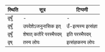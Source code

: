 | स्थिति | सूत्र | टिप्पणी |
| ----- | ------- | ------ |
| वृषुँ | - | - |
| वृषुँ | उपदेशेऽजनुनासिक इत् | उँ-इत्यस्य इत्संज्ञा |
| वृषुँ | शेषात् कर्तरि परस्मैपदम् | इति परस्मैपदम् |
| वृष् | तस्य लोपः | इत्संज्ञकस्य लोपः |
